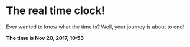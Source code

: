 # The real time clock!

Ever wanted to know what the time is? Well, your journey is about to end!

**The time is Nov 20, 2017, 10:53**